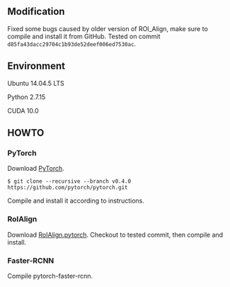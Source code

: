 ## Modification

Fixed some bugs caused by older version of ROI_Align, make sure to compile and install it from GitHub. Tested on commit ``d85fa43dacc29704c1b93de52deef006ed7530ac``.

## Environment

Ubuntu 14.04.5 LTS

Python 2.7.15

CUDA 10.0

## HOWTO

### PyTorch

Download [PyTorch](https://github.com/pytorch/pytorch).

`$ git clone --recursive --branch v0.4.0 https://github.com/pytorch/pytorch.git`

Compile and install it according to instructions.

### RoIAlign

Download [RoIAlign.pytorch](https://github.com/longcw/RoIAlign.pytorch). Checkout to tested commit, then compile and install.

### Faster-RCNN

Compile pytorch-faster-rcnn.

